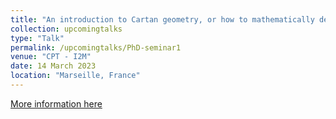 ```yaml
---
title: "An introduction to Cartan geometry, or how to mathematically describe a Hamster rolling a ball on Curved space."
collection: upcomingtalks
type: "Talk"
permalink: /upcomingtalks/PhD-seminar1
venue: "CPT - I2M"
date: 14 March 2023
location: "Marseille, France"
---
```


[More information here](https://www.i2m.univ-amu.fr/events/tba-84/)